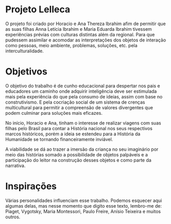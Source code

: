 Projeto Lelleca
===============

O projeto foi criado por Horacio e Ana Thereza Ibrahim afim 
de permitir que as suas filhas Anna Letícia Ibrahim e Maria Eduarda Ibrahim
tivessem experiências prévias com culturas distintas além da regional. Para
que pudessem assimilar e acomodar as interpretações dos objetos de interação
como pessoas, meio ambiente, problemas, soluções, etc. pela interculturalidade.

Objetivos
=========

O objetivo do trabalho é de cunho educacional para despertar nos pais e 
educadores um caminho onde adquirir inteligência deve ser estimulada mais 
pela experiência do que pela consumo de ideias, assim com base no construtivismo. 
E pela cocriação social de um sistema de crenças multicultural para permitir
a compreensão de valores divergentes que podem culminar para soluções mais eficazes.

No início, Horacio e Ana, tinham o interesse de realizar viagens com suas filhas
pelo Brasil para contar a História nacional nos seus respectivos marcos históricos,
porém a ideia se estendeu para a História da Humanidade se tornando financeiramente
inviável.

A viabilidade se dá ao trazer a imersão da criança no seu imaginário por meio das 
histórias somado a possibilidade de objetos palpáveis e a participação do leitor na 
construção desses objetos e como parte da narrativa.

Inspirações
===========

Várias personalidades influenciam esse trabalho. Podemos esquecer aqui algumas
delas, mas nesse momento que digito esse texto, lembro-me de: Piaget, Vygotsky,
Maria Montessori, Paulo Freire, Anísio Teixeira e muitos outros.

